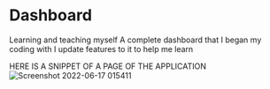 # Dashboard
Learning and teaching myself
A complete dashboard that I began my coding with
I update features to it to help me learn

HERE IS A SNIPPET OF A PAGE OF THE APPLICATION
![Screenshot 2022-06-17 015411](https://user-images.githubusercontent.com/100840448/174290514-6a42ca2a-7f74-44dd-8acb-970bc2a8c100.png)

